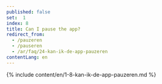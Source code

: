 ```yaml
---
published: false
set:  1
index: 8
title: Can I pause the app?
redirect_from: 
  - /pauzeren
  - /pauseren
  - /ar/faq/24-kan-ik-de-app-pauzeren
contentLang: en
---
```

{% include content/en/1-8-kan-ik-de-app-pauzeren.md %}
